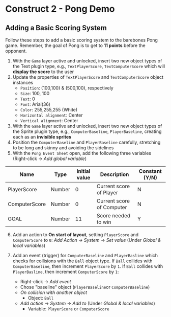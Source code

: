 # Construct 2 - Pong Demo

## Adding a Basic Scoring System

Follow these steps to add a basic scoring system to the barebones Pong game.  Remember, the goal of Pong is to get to **11 points** before the opponent. 

1. With the `Game` layer active and unlocked, insert two new object types of the Text plugin type, e.g., `TextPlayerScore`, `TextComputerScore` which will **display the score** to the user
2. Update the properties of `TextPlayerScore` and `TextComputerScore` object instances
    * `Position`: (100,100) &amp; (500,100), respectively 
    * `Size`: 100, 100
    * `Text`: 0
    * `Font`: Arial(36)
    * `Color`: 255,255,255 (White)
    * `Horizontal alignment`: Center
    * `Vertical alignment`: Center
3. With the `Game` layer active and unlocked, insert two new object types of the Sprite plugin type, e.g., `ComputerBaseline`, `PlayerBaseline`, creating each as an **invisible sprites**
4. Position the `ComputerBaseline` and `PlayerBaseline` carefully, stretching to be long and skinny and avoiding the sidelines
5. With the `Pong Event Sheet` open, add the following three variables (Right-click -> *Add global variable*)

Name | Type | Initial value  | Description | Constant (Y/N)
--- | --- | --- | --- | ---
PlayerScore   | Number | 0 | Current score of Player  | N
ComputerScore | Number | 0 | Current score of Computer| N
GOAL  | Number | 11 | Score needed to win | Y

6. Add an action to **On start of layout**, setting `PlayerScore` and `ComputerScore` to `0`: *Add Action* -> *System* -> *Set value* (Under *Global &amp; local variables*) 

7. Add an event (trigger) for `ComputerBaseline` and `PlayerBasline` which checks for collisions with the `Ball` object type. If `Ball` collides with `ComputerBaseline`, then increment `PlayerScore` by `1`.  If `Ball` collides with `PlayerBasline`, then increment `ComputerScore` by `1`:
    * Right-click -> *Add event*
    * Chose "baseline" object (`PlayerBaseline`or `ComputerBaseline`)
    * *On collision with another object*
        * Object: `Ball`
    * *Add action* -> *System* -> *Add to* (Under *Global &amp; local variables*) 
        * Variable: `PlayerScore` or `ComputerScore`
    
    
    
